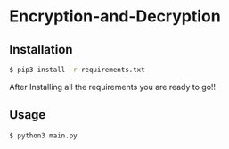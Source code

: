 # Encryption-and-Decryption

Installation
---------------------

```bash
$ pip3 install -r requirements.txt
```

After Installing all the requirements you are ready to go!!

Usage
---------------------
```bash
$ python3 main.py
```
